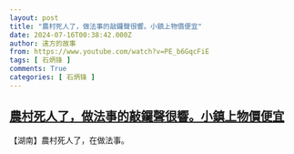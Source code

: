 ```yaml
---
layout: post
title: "農村死人了，做法事的敲鑼聲很響。小鎮上物價便宜"
date: 2024-07-16T00:38:42.000Z
author: 遠方的故事
from: https://www.youtube.com/watch?v=PE_b6GqcFiE
tags: [ 石炳锋 ]
comments: True
categories: [ 石炳锋 ]
---
```

<!--1721090322000-->
[農村死人了，做法事的敲鑼聲很響。小鎮上物價便宜](https://www.youtube.com/watch?v=PE_b6GqcFiE)
------

<div>
【湖南】農村死人了，在做法事。
</div>
